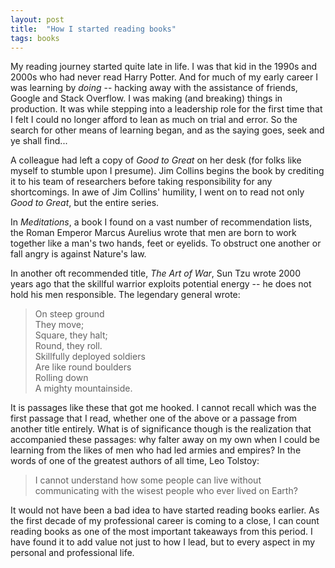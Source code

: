 ```yaml
---
layout: post
title:  "How I started reading books"
tags: books
---
```

My reading journey started quite late in life.
I was that kid in the 1990s and 2000s who had never read Harry Potter.
And for much of my early career I was learning by _doing_ --
hacking away with the assistance of friends, Google and Stack Overflow.
I was making (and breaking) things in production.
It was while stepping into a leadership role for the first time that
I felt I could no longer afford to lean as much on trial and error.
So the search for other means of learning began, 
and as the saying goes, seek and ye shall find...

A colleague had left a copy of _Good to Great_ on her desk
(for folks like myself to stumble upon I presume).
Jim Collins begins the book by crediting it
to his team of researchers before taking responsibility for any shortcomings.
In awe of Jim Collins' humility, I went on to read not only _Good to Great_,
but the entire series.

In _Meditations_, a book I found on a vast number of recommendation lists,
the Roman Emperor Marcus Aurelius wrote
that men are born to work together like a man's two hands, feet or eyelids.
To obstruct one another or fall angry is against Nature's law.

In another oft recommended title, _The Art of War_, Sun Tzu wrote 2000 years ago
that the skillful warrior exploits potential energy -- 
he does not hold his men responsible. The legendary general wrote:

> On steep ground  
> They move;  
> Square, they halt;  
> Round, they roll.  
> Skillfully deployed soldiers  
> Are like round boulders  
> Rolling down  
> A mighty mountainside.

It is passages like these that got me hooked.
I cannot recall which was the first passage that I read,
whether one of the above or a passage from another title entirely.
What is of significance though is the realization that accompanied these passages:
why falter away on my own when I could be learning
from the likes of men who had led armies and empires?
In the words of one of the greatest authors of all time, Leo Tolstoy:

> I cannot understand how some people can live without communicating with the wisest people who ever lived on Earth?

It would not have been a bad idea to have started reading books earlier.
As the first decade of my professional career is coming to a close,
I can count reading books as one of the most important takeaways from this period.
I have found it to add value not just to how I lead,
but to every aspect in my personal and professional life.